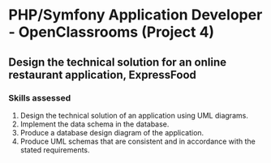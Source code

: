 # PHP/Symfony Application Developer - OpenClassrooms (Project 4)

## Design the technical solution for an online restaurant application, ExpressFood

### Skills assessed
1. Design the technical solution of an application using UML diagrams.
2. Implement the data schema in the database.
3. Produce a database design diagram of the application.
4. Produce UML schemas that are consistent and in accordance with the stated requirements.
